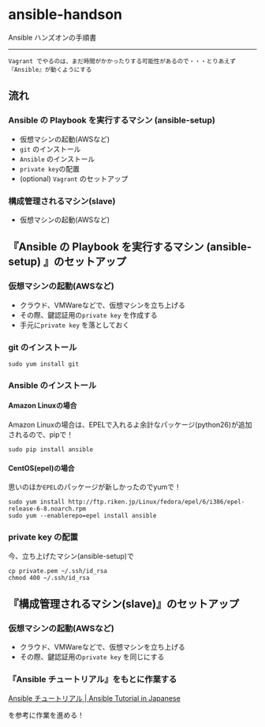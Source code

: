 # ansible-handson
Ansible ハンズオンの手順書

---

```
Vagrant でやるのは、まだ時間がかかったりする可能性があるので・・・とりあえず『Ansible』が動くようにする
```


## 流れ

### Ansible の Playbook を実行するマシン (ansible-setup)
- 仮想マシンの起動(AWSなど)
- `git` のインストール
- `Ansible` のインストール
- `private key`の配置
- (optional) `Vagrant` のセットアップ

### 構成管理されるマシン(slave)
- 仮想マシンの起動(AWSなど)

## 『Ansible の Playbook を実行するマシン (ansible-setup) 』のセットアップ

### 仮想マシンの起動(AWSなど)

- クラウド、VMWareなどで、仮想マシンを立ち上げる
- その際、鍵認証用の`private key` を作成する
- 手元に`private key` を落としておく

### git のインストール

```
sudo yum install git
```

### Ansible のインストール

#### Amazon Linuxの場合

Amazon Linuxの場合は、EPELで入れるよ余計なパッケージ(python26)が追加されるので、pipで！
```
sudo pip install ansible
```

#### CentOS(epel)の場合

思いのほか`EPEL`のパッケージが新しかったのでyumで！
```
sudo yum install http://ftp.riken.jp/Linux/fedora/epel/6/i386/epel-release-6-8.noarch.rpm
sudo yum --enablerepo=epel install ansible
```
### private key の配置

今、立ち上げたマシン(ansible-setup)で

```
cp private.pem ~/.ssh/id_rsa
chmod 400 ~/.ssh/id_rsa
```

## 『構成管理されるマシン(slave)』のセットアップ

### 仮想マシンの起動(AWSなど)

- クラウド、VMWareなどで、仮想マシンを立ち上げる
- その際、鍵認証用の`private key` を同じにする

### 『Ansible チュートリアル』をもとに作業する

[Ansible チュートリアル | Ansible Tutorial in Japanese](http://yteraoka.github.io/ansible-tutorial/)


を参考に作業を進める！